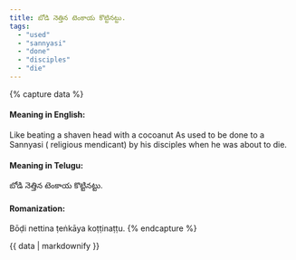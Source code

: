 ```yaml
---
title: బోడి నెత్తిన టెంకాయ కొట్టినట్టు.
tags:
  - "used"
  - "sannyasi"
  - "done"
  - "disciples"
  - "die"
---
```


{% capture data %}
#### Meaning in English:
Like beating a shaven head with a cocoanut
As used to be done to a Sannyasi ( religious mendicant) by his disciples when he was about to die.

#### Meaning in Telugu:
బోడి నెత్తిన టెంకాయ కొట్టినట్టు.

#### Romanization:
Bōḍi nettina ṭeṅkāya koṭṭinaṭṭu.
{% endcapture %}

{{ data | markdownify }}

